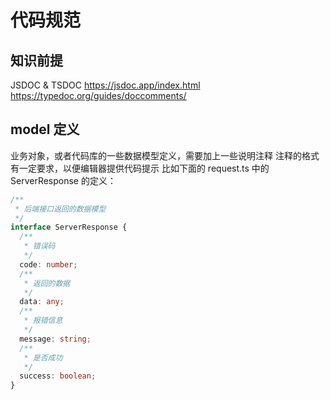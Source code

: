# 代码规范

## 知识前提

JSDOC & TSDOC
https://jsdoc.app/index.html
https://typedoc.org/guides/doccomments/

## model 定义

业务对象，或者代码库的一些数据模型定义，需要加上一些说明注释
注释的格式有一定要求，以便编辑器提供代码提示
比如下面的 request.ts 中的 ServerResponse 的定义：

```ts
/**
 * 后端接口返回的数据模型
 */
interface ServerResponse {
  /**
   * 错误码
   */
  code: number;
  /**
   * 返回的数据
   */
  data: any;
  /**
   * 报错信息
   */
  message: string;
  /**
   * 是否成功
   */
  success: boolean;
}
```
